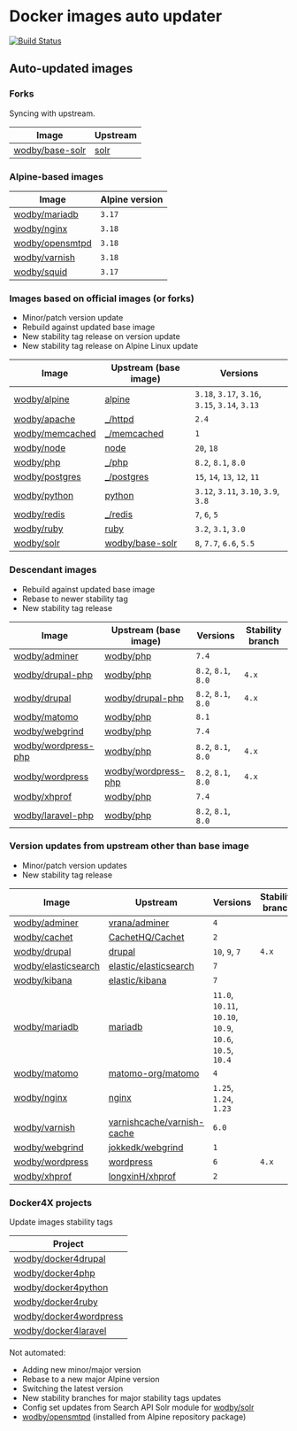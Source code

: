 # Docker images auto updater

[![Build Status](https://github.com/wodby/images/workflows/Update/badge.svg)](https://github.com/wodby/images/actions)

## Auto-updated images

### Forks

Syncing with upstream.

| Image                  | Upstream              |
|------------------------|-----------------------|
| [wodby/base-solr]      | [solr]                |

### Alpine-based images

| Image             | Alpine version |
|-------------------|----------------|
| [wodby/mariadb]   | `3.17`         |
| [wodby/nginx]     | `3.18`         |
| [wodby/opensmtpd] | `3.18`         |
| [wodby/varnish]   | `3.18`         |
| [wodby/squid]     | `3.17`         |

### Images based on official images (or forks)

- Minor/patch version update
- Rebuild against updated base image
- New stability tag release on version update
- New stability tag release on Alpine Linux update

| Image             | Upstream (base image) | Versions                                       |
|-------------------|-----------------------|------------------------------------------------|
| [wodby/alpine]    | [alpine]              | `3.18`, `3.17`, `3.16`, `3.15`, `3.14`, `3.13` |
| [wodby/apache]    | [_/httpd]             | `2.4`                                          |
| [wodby/memcached] | [_/memcached]         | `1`                                            |
| [wodby/node]      | [node]                | `20`, `18`                                     |
| [wodby/php]       | [_/php]               | `8.2`, `8.1`, `8.0`                            |
| [wodby/postgres]  | [_/postgres]          | `15`, `14`, `13`, `12`, `11`                   |
| [wodby/python]    | [python]              | `3.12`, `3.11`, `3.10`, `3.9`, `3.8`           |
| [wodby/redis]     | [_/redis]             | `7`, `6`, `5`                                  |
| [wodby/ruby]      | [ruby]                | `3.2`, `3.1`, `3.0`                            |
| [wodby/solr]      | [wodby/base-solr]     | `8`, `7.7`, `6.6`, `5.5`                       |

### Descendant images

- Rebuild against updated base image
- Rebase to newer stability tag
- New stability tag release

| Image                 | Upstream (base image) | Versions            | Stability branch |
|-----------------------|-----------------------|---------------------|------------------|
| [wodby/adminer]       | [wodby/php]           | `7.4`               |                  |
| [wodby/drupal-php]    | [wodby/php]           | `8.2`, `8.1`, `8.0` | `4.x`            |
| [wodby/drupal]        | [wodby/drupal-php]    | `8.2`, `8.1`, `8.0` | `4.x`            |
| [wodby/matomo]        | [wodby/php]           | `8.1`               |                  |
| [wodby/webgrind]      | [wodby/php]           | `7.4`               |                  |
| [wodby/wordpress-php] | [wodby/php]           | `8.2`, `8.1`, `8.0` | `4.x`            |
| [wodby/wordpress]     | [wodby/wordpress-php] | `8.2`, `8.1`, `8.0` | `4.x`            |
| [wodby/xhprof]        | [wodby/php]           | `7.4`               |                  |
| [wodby/laravel-php]   | [wodby/php]           | `8.2`, `8.1`, `8.0` |                  |

### Version updates from upstream other than base image

- Minor/patch version updates
- New stability tag release

| Image                 | Upstream                     | Versions                                                 | Stability branch |
|-----------------------|------------------------------|----------------------------------------------------------|------------------|
| [wodby/adminer]       | [vrana/adminer]              | `4`                                                      |                  |
| [wodby/cachet]        | [CachetHQ/Cachet]            | `2`                                                      |                  |
| [wodby/drupal]        | [drupal]                     | `10`, `9`, `7`                                           | `4.x`            |
| [wodby/elasticsearch] | [elastic/elasticsearch]      | `7`                                                      |                  |
| [wodby/kibana]        | [elastic/kibana]             | `7`                                                      |                  |
| [wodby/mariadb]       | [mariadb]                    | `11.0`, `10.11`, `10.10`, `10.9`, `10.6`, `10.5`, `10.4` |                  |
| [wodby/matomo]        | [matomo-org/matomo]          | `4`                                                      |                  |
| [wodby/nginx]         | [nginx]                      | `1.25`, `1.24`, `1.23`                                   |                  |
| [wodby/varnish]       | [varnishcache/varnish-cache] | `6.0`                                                    |                  |
| [wodby/webgrind]      | [jokkedk/webgrind]           | `1`                                                      |                  |
| [wodby/wordpress]     | [wordpress]                  | `6`                                                      | `4.x`            |
| [wodby/xhprof]        | [longxinH/xhprof]            | `2`                                                      |                  |

### Docker4X projects

Update images stability tags

| Project                  |
|--------------------------|
| [wodby/docker4drupal]    |
| [wodby/docker4php]       |
| [wodby/docker4python]    |
| [wodby/docker4ruby]      |
| [wodby/docker4wordpress] |
| [wodby/docker4laravel]   |

Not automated:

- Adding new minor/major version
- Rebase to a new major Alpine version
- Switching the latest version
- New stability branches for major stability tags updates
- Config set updates from Search API Solr module for [wodby/solr]
- [wodby/opensmtpd] (installed from Alpine repository package)

[adoptium/containers]: https://github.com/adoptium/containers

[alpine]: https://github.com/gliderlabs/docker-alpine

[CachetHQ/Cachet]: https://github.com/CachetHQ/Cachet

[drupal]: https://github.com/drupal/drupal

[elastic/elasticsearch]: https://github.com/elastic/elasticsearch

[elastic/kibana]: https://github.com/elastic/kibana

[httpd]: https://github.com/docker-library/httpd

[jokkedk/webgrind]: https://github.com/jokkedk/webgrind

[mariadb]: https://github.com/docker-library/mariadb

[matomo-org/matomo]: https://github.com/matomo-org/matomo

[memcached]: https://github.com/docker-library/memcached

[nginx]: https://github.com/docker-library/nginx

[node]: https://github.com/docker-library/node

[php]: https://github.com/docker-library/php

[postgres]: https://github.com/docker-library/postgres

[python]: https://github.com/docker-library/python

[redis]: https://github.com/docker-library/redis

[ruby]: https://github.com/docker-library/ruby

[solr]: https://github.com/docker-library/solr

[varnishcache/varnish-cache]: https://github.com/varnishcache/varnish-cache

[vrana/adminer]: https://github.com/vrana/adminer

[longxinH/xhprof]: https://github.com/longxinH/xhprof

[wodby/adminer]: https://github.com/wodby/adminer

[wodby/alpine]: https://github.com/wodby/alpine

[wodby/apache]: https://github.com/wodby/apache

[_/memcached]: https://hub.docker.com/_/memcached

[_/postgres]: https://hub.docker.com/_/postgres

[_/php]: https://hub.docker.com/_/php

[_/redis]: https://hub.docker.com/_/redis

[wodby/base-solr]: https://github.com/wodby/base-solr

[wodby/cachet]: https://github.com/wodby/cachet

[wodby/docker4drupal]: https://github.com/wodby/docker4drupal

[wodby/docker4php]: https://github.com/wodby/docker4php

[wodby/docker4python]: https://github.com/wodby/docker4python

[wodby/docker4ruby]: https://github.com/wodby/docker4ruby

[wodby/docker4wordpress]: https://github.com/wodby/docker4wordpress

[wodby/docker4laravel]: https://github.com/wodby/docker4laravel

[wodby/drupal-php]: https://github.com/wodby/drupal-php

[wodby/laravel-php]: https://github.com/wodby/laravel-php

[wodby/drupal]: https://github.com/wodby/drupal

[wodby/elasticsearch]: https://github.com/wodby/elasticsearch

[_/httpd]: https://hub.docker.com/_/httpd

[wodby/kibana]: https://github.com/wodby/kibana

[wodby/mariadb]: https://github.com/wodby/mariadb

[wodby/matomo]: https://github.com/wodby/matomo

[wodby/memcached]: https://github.com/wodby/memcached

[wodby/nginx]: https://github.com/wodby/nginx

[wodby/node]: https://github.com/wodby/node

[wodby/openjdk]: https://github.com/wodby/openjdk

[wodby/opensmtpd]: https://github.com/wodby/opensmtpd

[wodby/php]: https://github.com/wodby/php

[wodby/postgres]: https://github.com/wodby/postgres

[wodby/python]: https://github.com/wodby/python

[wodby/redis]: https://github.com/wodby/redis

[wodby/ruby]: https://github.com/wodby/ruby

[wodby/solr]: https://github.com/wodby/solr

[wodby/varnish]: https://github.com/wodby/varnish

[wodby/webgrind]: https://github.com/wodby/webgrind

[wodby/wordpress-php]: https://github.com/wodby/wordpress-php

[wodby/wordpress]: https://github.com/wodby/wordpress

[wodby/xhprof]: https://github.com/wodby/xhprof

[wodby/squid]: https://github.com/wodby/squid

[wordpress]: https://github.com/WordPress/WordPress
